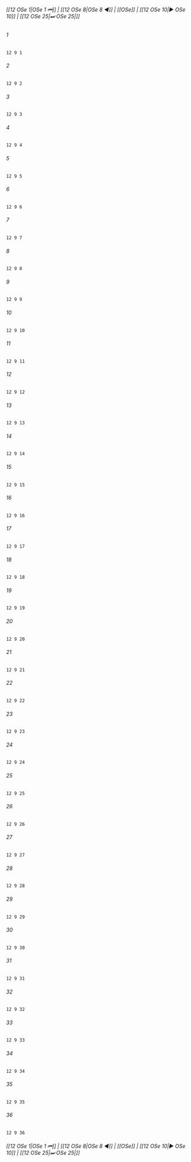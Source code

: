 
###### [[12 OSe 1|OSe 1 ⏮]] | [[12 OSe 8|OSe 8 ◀]] | [[OSe]] | [[12 OSe 10|▶ OSe 10]] | [[12 OSe 25|⏭ OSe 25|]]

###### 1
``` verse
12 9 1 
```
###### 2
``` verse
12 9 2 
```
###### 3
``` verse
12 9 3 
```
###### 4
``` verse
12 9 4 
```
###### 5
``` verse
12 9 5 
```
###### 6
``` verse
12 9 6 
```
###### 7
``` verse
12 9 7 
```
###### 8
``` verse
12 9 8 
```
###### 9
``` verse
12 9 9 
```
###### 10
``` verse
12 9 10 
```
###### 11
``` verse
12 9 11 
```
###### 12
``` verse
12 9 12 
```
###### 13
``` verse
12 9 13 
```
###### 14
``` verse
12 9 14 
```
###### 15
``` verse
12 9 15 
```
###### 16
``` verse
12 9 16 
```
###### 17
``` verse
12 9 17 
```
###### 18
``` verse
12 9 18 
```
###### 19
``` verse
12 9 19 
```
###### 20
``` verse
12 9 20 
```
###### 21
``` verse
12 9 21 
```
###### 22
``` verse
12 9 22 
```
###### 23
``` verse
12 9 23 
```
###### 24
``` verse
12 9 24 
```
###### 25
``` verse
12 9 25 
```
###### 26
``` verse
12 9 26 
```
###### 27
``` verse
12 9 27 
```
###### 28
``` verse
12 9 28 
```
###### 29
``` verse
12 9 29 
```
###### 30
``` verse
12 9 30 
```
###### 31
``` verse
12 9 31 
```
###### 32
``` verse
12 9 32 
```
###### 33
``` verse
12 9 33 
```
###### 34
``` verse
12 9 34 
```
###### 35
``` verse
12 9 35 
```
###### 36
``` verse
12 9 36 
```

###### [[12 OSe 1|OSe 1 ⏮]] | [[12 OSe 8|OSe 8 ◀]] | [[OSe]] | [[12 OSe 10|▶ OSe 10]] | [[12 OSe 25|⏭ OSe 25|]]

